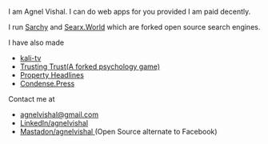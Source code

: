 


I am Agnel Vishal. I can do web apps for you provided I am paid decently.

I run <a href="http://sarchy.tech">Sarchy</a> and <a href="https://searx.world">Searx.World</a> which are forked open source search engines.

I have also made
* <a href="https://kali-tv.com ">kali-tv</a>
* <a href="https://agnelvishal.github.io/TrustingTrust"> Trusting Trust(A forked psychology game) </a>
* <a href="https://propertyheadlines.co"> Property Headlines </a> 
* <a href="http://condense.press">Condense.Press</a>

Contact me at 
* <a href="mailto:agnelvishal@gmail.com">agnelvishal@gmail.com</a>
* <a href="https://www.linkedin.com/in/agnel-vishal-3a419694">LinkedIn/agnelvishal</a> 
* <a href="https://fosstodon.org/@agnelvishal">  Mastadon/agnelvishal </a>(Open Source alternate to Facebook)

